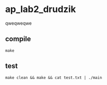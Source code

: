 # ap_lab2_drudzik
qweqweqwe
## compile
`make`

## test
`make clean && make && cat test.txt | ./main`
